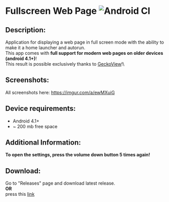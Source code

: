 # Fullscreen Web Page ![Android CI](https://github.com/OPHoperHPO/android-fullscreen-webpage/workflows/Android%20CI/badge.svg?branch=master)
## Description:
Application for displaying a web page in full screen mode with the ability to make it a home launcher and autorun. \
This app comes with **full support for modern web pages on older devices (android 4.1+)**! \
This result is possible exclusively thanks to [GeckoView](https://wiki.mozilla.org/Mobile/GeckoView)!\
## Screenshots:
All screenshots here: https://imgur.com/a/ewMXuiG
## Device requirements:
* Android 4.1+
* ~ 200 mb free space
## Additional Information:
**To open the settings, press the volume down button 5 times again!**
## Download:
Go to "Releases" page and download latest release. \
**OR** \
press this [link](https://github.com/OPHoperHPO/android-fullscreen-webpage/releases/latest)



